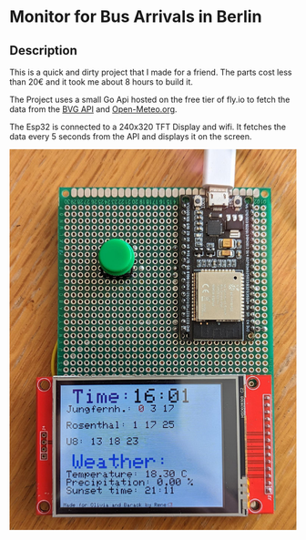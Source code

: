 # Monitor for Bus Arrivals in Berlin
## Description
This is a quick and dirty project that I made for a friend. 
The parts cost less than 20€ and it took me about 8 hours to build it.

The Project uses a small Go Api hosted on the free tier of fly.io to fetch the data from the [BVG API](https://v6.bvg.transport.rest/) and [Open-Meteo.org](https://open-meteo.com/en/docs).

The Esp32 is connected to a 240x320 TFT Display and wifi. It fetches the data every 5 seconds from the API and displays it on the screen.


![](signal-2023-05-25-180141_002.jpeg)